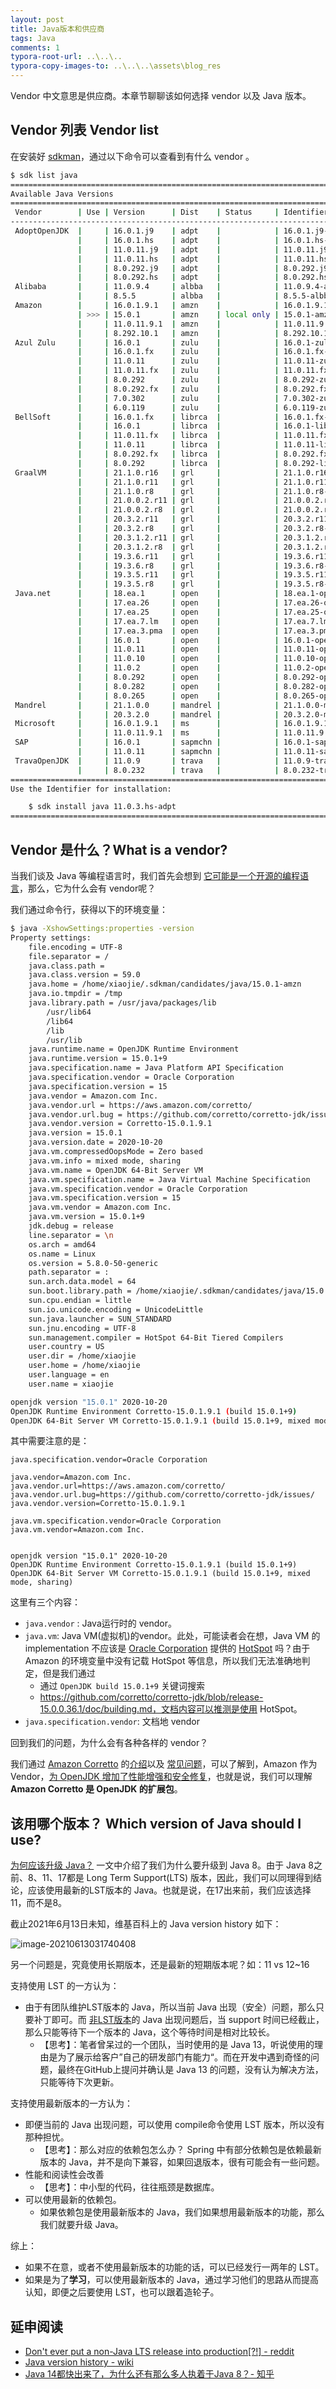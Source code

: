 ```yaml
---
layout: post
title: Java版本和供应商
tags: Java
comments: 1
typora-root-url: ..\..\..
typora-copy-images-to: ..\..\..\assets\blog_res
---
```


Vendor 中文意思是供应商。本章节聊聊该如何选择 vendor 以及 Java 版本。

## Vendor 列表 Vendor list

在安装好 [sdkman](https://sdkman.io/)，通过以下命令可以查看到有什么 vendor 。

```bash
$ sdk list java
================================================================================
Available Java Versions
================================================================================
 Vendor        | Use | Version      | Dist    | Status     | Identifier
--------------------------------------------------------------------------------
 AdoptOpenJDK  |     | 16.0.1.j9    | adpt    |            | 16.0.1.j9-adpt      
               |     | 16.0.1.hs    | adpt    |            | 16.0.1.hs-adpt      
               |     | 11.0.11.j9   | adpt    |            | 11.0.11.j9-adpt     
               |     | 11.0.11.hs   | adpt    |            | 11.0.11.hs-adpt     
               |     | 8.0.292.j9   | adpt    |            | 8.0.292.j9-adpt     
               |     | 8.0.292.hs   | adpt    |            | 8.0.292.hs-adpt     
 Alibaba       |     | 11.0.9.4     | albba   |            | 11.0.9.4-albba      
               |     | 8.5.5        | albba   |            | 8.5.5-albba         
 Amazon        |     | 16.0.1.9.1   | amzn    |            | 16.0.1.9.1-amzn     
               | >>> | 15.0.1       | amzn    | local only | 15.0.1-amzn         
               |     | 11.0.11.9.1  | amzn    |            | 11.0.11.9.1-amzn    
               |     | 8.292.10.1   | amzn    |            | 8.292.10.1-amzn     
 Azul Zulu     |     | 16.0.1       | zulu    |            | 16.0.1-zulu         
               |     | 16.0.1.fx    | zulu    |            | 16.0.1.fx-zulu      
               |     | 11.0.11      | zulu    |            | 11.0.11-zulu        
               |     | 11.0.11.fx   | zulu    |            | 11.0.11.fx-zulu     
               |     | 8.0.292      | zulu    |            | 8.0.292-zulu        
               |     | 8.0.292.fx   | zulu    |            | 8.0.292.fx-zulu     
               |     | 7.0.302      | zulu    |            | 7.0.302-zulu        
               |     | 6.0.119      | zulu    |            | 6.0.119-zulu        
 BellSoft      |     | 16.0.1.fx    | librca  |            | 16.0.1.fx-librca    
               |     | 16.0.1       | librca  |            | 16.0.1-librca       
               |     | 11.0.11.fx   | librca  |            | 11.0.11.fx-librca   
               |     | 11.0.11      | librca  |            | 11.0.11-librca      
               |     | 8.0.292.fx   | librca  |            | 8.0.292.fx-librca   
               |     | 8.0.292      | librca  |            | 8.0.292-librca      
 GraalVM       |     | 21.1.0.r16   | grl     |            | 21.1.0.r16-grl      
               |     | 21.1.0.r11   | grl     |            | 21.1.0.r11-grl      
               |     | 21.1.0.r8    | grl     |            | 21.1.0.r8-grl       
               |     | 21.0.0.2.r11 | grl     |            | 21.0.0.2.r11-grl    
               |     | 21.0.0.2.r8  | grl     |            | 21.0.0.2.r8-grl     
               |     | 20.3.2.r11   | grl     |            | 20.3.2.r11-grl      
               |     | 20.3.2.r8    | grl     |            | 20.3.2.r8-grl       
               |     | 20.3.1.2.r11 | grl     |            | 20.3.1.2.r11-grl    
               |     | 20.3.1.2.r8  | grl     |            | 20.3.1.2.r8-grl     
               |     | 19.3.6.r11   | grl     |            | 19.3.6.r11-grl      
               |     | 19.3.6.r8    | grl     |            | 19.3.6.r8-grl       
               |     | 19.3.5.r11   | grl     |            | 19.3.5.r11-grl      
               |     | 19.3.5.r8    | grl     |            | 19.3.5.r8-grl       
 Java.net      |     | 18.ea.1      | open    |            | 18.ea.1-open        
               |     | 17.ea.26     | open    |            | 17.ea.26-open       
               |     | 17.ea.25     | open    |            | 17.ea.25-open       
               |     | 17.ea.7.lm   | open    |            | 17.ea.7.lm-open     
               |     | 17.ea.3.pma  | open    |            | 17.ea.3.pma-open    
               |     | 16.0.1       | open    |            | 16.0.1-open         
               |     | 11.0.11      | open    |            | 11.0.11-open        
               |     | 11.0.10      | open    |            | 11.0.10-open        
               |     | 11.0.2       | open    |            | 11.0.2-open         
               |     | 8.0.292      | open    |            | 8.0.292-open        
               |     | 8.0.282      | open    |            | 8.0.282-open        
               |     | 8.0.265      | open    |            | 8.0.265-open        
 Mandrel       |     | 21.1.0.0     | mandrel |            | 21.1.0.0-mandrel    
               |     | 20.3.2.0     | mandrel |            | 20.3.2.0-mandrel    
 Microsoft     |     | 16.0.1.9.1   | ms      |            | 16.0.1.9.1-ms       
               |     | 11.0.11.9.1  | ms      |            | 11.0.11.9.1-ms      
 SAP           |     | 16.0.1       | sapmchn |            | 16.0.1-sapmchn      
               |     | 11.0.11      | sapmchn |            | 11.0.11-sapmchn     
 TravaOpenJDK  |     | 11.0.9       | trava   |            | 11.0.9-trava        
               |     | 8.0.232      | trava   |            | 8.0.232-trava       
================================================================================
Use the Identifier for installation:

    $ sdk install java 11.0.3.hs-adpt
================================================================================

```

## Vendor 是什么？What is a vendor?

当我们谈及 Java 等编程语言时，我们首先会想到 <u>它可能是一个开源的编程语言</u>，那么，它为什么会有 vendor呢？

我们通过命令行，获得以下的环境变量：

```bash
$ java -XshowSettings:properties -version
Property settings:
    file.encoding = UTF-8
    file.separator = /
    java.class.path = 
    java.class.version = 59.0
    java.home = /home/xiaojie/.sdkman/candidates/java/15.0.1-amzn
    java.io.tmpdir = /tmp
    java.library.path = /usr/java/packages/lib
        /usr/lib64
        /lib64
        /lib
        /usr/lib
    java.runtime.name = OpenJDK Runtime Environment
    java.runtime.version = 15.0.1+9
    java.specification.name = Java Platform API Specification
    java.specification.vendor = Oracle Corporation
    java.specification.version = 15
    java.vendor = Amazon.com Inc.
    java.vendor.url = https://aws.amazon.com/corretto/
    java.vendor.url.bug = https://github.com/corretto/corretto-jdk/issues/
    java.vendor.version = Corretto-15.0.1.9.1
    java.version = 15.0.1
    java.version.date = 2020-10-20
    java.vm.compressedOopsMode = Zero based
    java.vm.info = mixed mode, sharing
    java.vm.name = OpenJDK 64-Bit Server VM
    java.vm.specification.name = Java Virtual Machine Specification
    java.vm.specification.vendor = Oracle Corporation
    java.vm.specification.version = 15
    java.vm.vendor = Amazon.com Inc.
    java.vm.version = 15.0.1+9
    jdk.debug = release
    line.separator = \n 
    os.arch = amd64
    os.name = Linux
    os.version = 5.8.0-50-generic
    path.separator = :
    sun.arch.data.model = 64
    sun.boot.library.path = /home/xiaojie/.sdkman/candidates/java/15.0.1-amzn/lib
    sun.cpu.endian = little
    sun.io.unicode.encoding = UnicodeLittle
    sun.java.launcher = SUN_STANDARD
    sun.jnu.encoding = UTF-8
    sun.management.compiler = HotSpot 64-Bit Tiered Compilers
    user.country = US
    user.dir = /home/xiaojie
    user.home = /home/xiaojie
    user.language = en
    user.name = xiaojie

openjdk version "15.0.1" 2020-10-20
OpenJDK Runtime Environment Corretto-15.0.1.9.1 (build 15.0.1+9)
OpenJDK 64-Bit Server VM Corretto-15.0.1.9.1 (build 15.0.1+9, mixed mode, sharing)

```

其中需要注意的是：

```properties
java.specification.vendor=Oracle Corporation

java.vendor=Amazon.com Inc.
java.vendor.url=https://aws.amazon.com/corretto/
java.vendor.url.bug=https://github.com/corretto/corretto-jdk/issues/
java.vendor.version=Corretto-15.0.1.9.1

java.vm.specification.vendor=Oracle Corporation
java.vm.vendor=Amazon.com Inc.


openjdk version "15.0.1" 2020-10-20
OpenJDK Runtime Environment Corretto-15.0.1.9.1 (build 15.0.1+9)
OpenJDK 64-Bit Server VM Corretto-15.0.1.9.1 (build 15.0.1+9, mixed mode, sharing)
```

这里有三个内容：

- `java.vendor` : Java运行时的 vendor。
- `java.vm`: Java VM(虚拟机)的vendor。此处，可能读者会在想，Java VM 的 implementation 不应该是 [Oracle Corporation](https://en.wikipedia.org/wiki/Oracle_Corporation)  提供的 [HotSpot](https://en.wikipedia.org/wiki/HotSpot_(virtual_machine)) 吗？由于 Amazon 的环境变量中没有记载 HotSpot 等信息，所以我们无法准确地判定，但是我们通过
  - 通过 `OpenJDK build 15.0.1+9`  关键词搜索
  - https://github.com/corretto/corretto-jdk/blob/release-15.0.0.36.1/doc/building.md，文档内容可以推测是使用 HotSpot。
- `java.specification.vendor`: 文档地 vendor

回到我们的问题，为什么会有各种各样的 vendor？

我们通过 [Amazon Corretto](https://aws.amazon.com/cn/corretto/) 的<u>介绍</u>以及 [常见问题](https://aws.amazon.com/cn/corretto/faqs/)，可以了解到，Amazon 作为 Vendor，<u>为 OpenJDK 增加了性能增强和安全修复</u>，也就是说，我们可以理解 **Amazon Corretto 是 OpenJDK 的扩展包**。

## 该用哪个版本？ Which version of Java should I use?

[为何应该升级 Java？](https://www.java.com/zh-CN/download/help/why_upgrade.html)  一文中介绍了我们为什么要升级到 Java 8。由于 Java 8之前、8、11、17都是 Long Term Support(LTS) 版本，因此，我们可以同理得到结论，应该使用最新的LST版本的 Java。也就是说，在17出来前，我们应该选择11，而不是8。

截止2021年6月13日未知，维基百科上的 Java version history 如下：

![image-20210613031740408](/assets/blog_res/image-20210613031740408.png)

另一个问题是，究竟使用长期版本，还是最新的短期版本呢？如：11 vs 12~16

支持使用 LST 的一方认为：

- 由于有团队维护LST版本的 Java，所以当前 Java 出现（安全）问题，那么只要补丁即可。而 <u>非LST版本</u>的 Java 出现问题后，当 support 时间已经截止，那么只能等待下一个版本的 Java，这个等待时间是相对比较长。
  - 【思考】：笔者曾呆过的一个团队，当时使用的是 Java 13，听说使用的理由是为了展示给客户”自己的研发部门有能力“。而在开发中遇到奇怪的问题，最终在GitHub上提问并确认是 Java 13 的问题，没有认为解决方法，只能等待下次更新。

支持使用最新版本的一方认为：

- 即便当前的 Java 出现问题，可以使用 compile命令使用 LST 版本，所以没有那种担忧。
  - 【思考】：那么对应的依赖包怎么办？ Spring 中有部分依赖包是依赖最新版本的 Java，并不是向下兼容，如果回退版本，很有可能会有一些问题。
- 性能和阅读性会改善
  - 【思考】：中小型的代码，往往瓶颈是数据库。
- 可以使用最新的依赖包。
  - 如果依赖包是使用最新版本的 Java，我们如果想用最新版本的功能，那么我们就要升级 Java。

综上：

- 如果不在意，或者不使用最新版本的功能的话，可以已经发行一两年的 LST。
- 如果是为了**学习**，可以使用最新版本的 Java，通过学习他们的思路从而提高认知，即便之后要使用 LST，也可以跟着造轮子。

## 延申阅读

- [Don't ever put a non-Java LTS release into production[?!] - reddit](https://www.reddit.com/r/java/comments/eadlwg/dont_ever_put_a_nonjava_lts_release_into/)
- [Java version history - wiki](https://en.wikipedia.org/wiki/Java_version_history) 
- [Java 14都快出来了，为什么还有那么多人执着于Java 8？- 知乎](https://www.zhihu.com/question/360985479)

